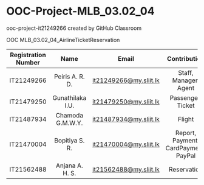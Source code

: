 # OOC-Project-MLB_03.02_04
ooc-project-it21249266 created by GitHub Classroom

OOC MLB_03.02_04_AirlineTicketReservation

| Registration Number | Name | Email | Contribution |
| :---: | :---: | :---: | :---: |
| IT21249266 | Peiris A. R. D. | it21249266@my.sliit.lk | Staff, Manager, Agent |
| IT21479250 | Gunathilaka I.U. | it21479250@my.sliit.lk | Passenger, Ticket |
| IT21487934 | Chamoda G.M.W.Y. | it21487934@my.sliit.lk | Flight |
| IT21470004 | Bopitiya S. R. | it21470004@my.sliit.lk | Report, Payment, CardPayment, PayPal |
| IT21562488 | Anjana A. H. S.  | it21562488@my.sliit.lk | Reservation |